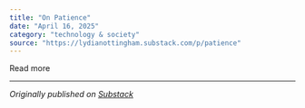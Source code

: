 ```yaml
---
title: "On Patience"
date: "April 16, 2025"
category: "technology & society"
source: "https://lydianottingham.substack.com/p/patience"
---
```


Read more

---

*Originally published on [Substack](https://lydianottingham.substack.com/p/patience)*
